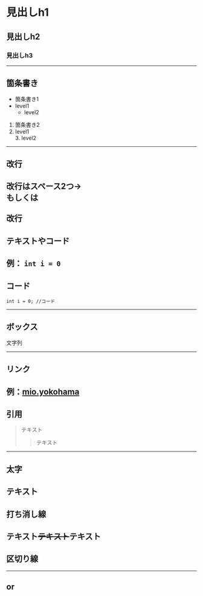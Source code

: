 # 見出しh1
## 見出しh2
### 見出しh3
---
## 箇条書き
- 箇条書き1  
- level1  
    - level2  
1. 箇条書き2  
2. level1  
    3. level2
---
## 改行
改行はスペース2つ→  
もしくは<br>
<br>
改行
---
## テキストやコード
例： `int i = 0`
---
## コード
```java:title
int i = 0; //コード
```
---
## ボックス
<pre>
文字列
</pre>
---
## リンク
例：[mio.yokohama](https://mio.yokohama/)
---
## 引用
> テキスト
>> テキスト
---
## 太字
**テキスト**
---
## 打ち消し線
テキスト~~テキスト~~テキスト
---
## 区切り線
***
or  
---
